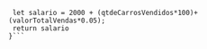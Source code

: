 ```function calculaSalario(qtdeCarrosVendidos, valorTotalVendas) {
 let salario = 2000 + (qtdeCarrosVendidos*100)+(valorTotalVendas*0.05);
 return salario
}```